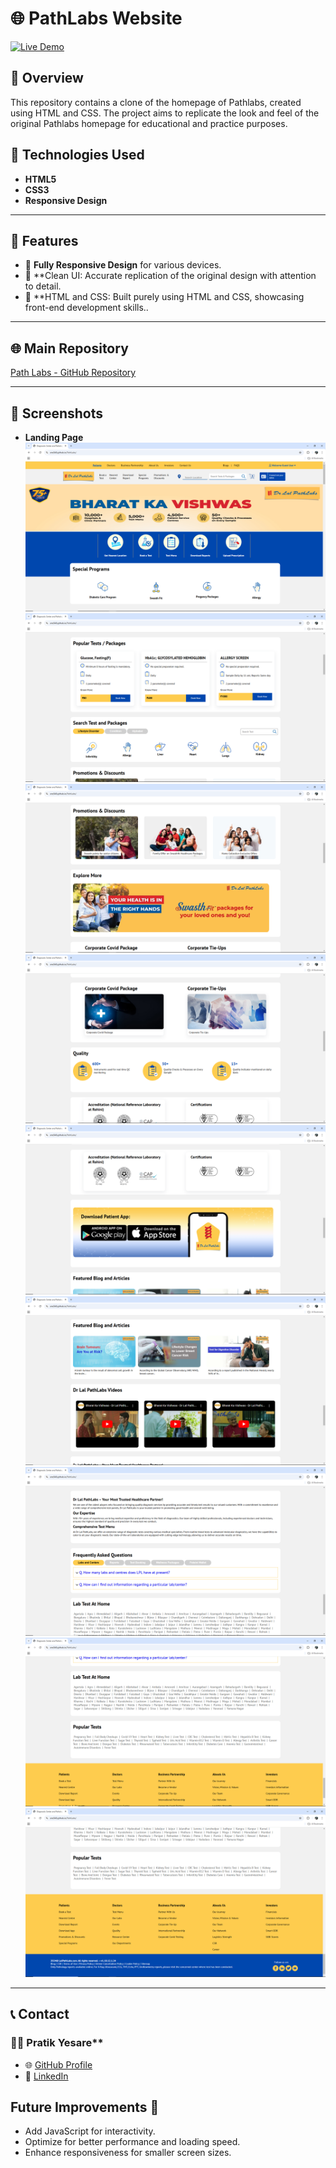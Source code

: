 
# 🌐 PathLabs Website 
[![Live Demo](https://img.shields.io/badge/Live%20Demo-Click%20Here-green?style=for-the-badge)](https://enz048.github.io/PathLabs/)

## 📝 Overview  
This repository contains a clone of the homepage of Pathlabs, created using HTML and CSS. The project aims to replicate the look and feel of the original Pathlabs homepage for educational and practice purposes.

## 📂 Technologies Used  
- **HTML5**  
- **CSS3**  
- **Responsive Design**  

---

## 📜 Features  
- 🌟 **Fully Responsive Design** for various devices.  
- 🌟 **Clean UI: Accurate replication of the original design with attention to detail.  
- 🌟 **HTML and CSS: Built purely using HTML and CSS, showcasing front-end development skills..  

---

## 🌐 Main Repository  
[Path Labs - GitHub Repository](https://github.com/ENZ048/PathLabs)  

---

## 📸 Screenshots  
- **Landing Page**
  ![1](Screenshots/Screenshot214.png)
  ![1](Screenshots/Screenshot215.png)
  ![1](Screenshots/Screenshot216.png)
  ![1](Screenshots/Screenshot217.png)
  ![1](Screenshots/Screenshot218.png)
  ![1](Screenshots/Screenshot219.png)
  ![1](Screenshots/Screenshot220.png)
  ![1](Screenshots/Screenshot221.png)
  ![1](Screenshots/Screenshot222.png)
  
---

## 📞 Contact  

### 👩‍💼 Pratik Yesare**  
- 🌐 [GitHub Profile](https://github.com/ENZ048)
- 🔗 [LinkedIn](https://www.linkedin.com/in/pratik-yesare/)


## Future Improvements 🚀
- Add JavaScript for interactivity.
- Optimize for better performance and loading speed.
- Enhance responsiveness for smaller screen sizes.
